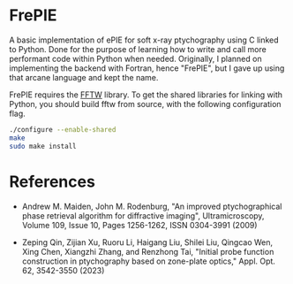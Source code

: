 # FrePIE

A basic implementation of ePIE for soft x-ray ptychography using C linked to Python. Done for the purpose of learning how to write and call more performant code within Python when needed. Originally, I planned on implementing the backend with Fortran, hence "FrePIE", but I gave up using that arcane language and kept the name.

FrePIE requires the [FFTW](https://fftw.org/fftw3_doc/Installation-on-Unix.html) library. 
To get the shared libraries for linking with Python, you should build fftw from source, with the following configuration flag.
```bash
./configure --enable-shared
make
sudo make install
```

# References

* Andrew M. Maiden, John M. Rodenburg, "An improved ptychographical phase retrieval algorithm for diffractive imaging", Ultramicroscopy, Volume 109, Issue 10, Pages 1256-1262, ISSN 0304-3991 (2009)

* Zeping Qin, Zijian Xu, Ruoru Li, Haigang Liu, Shilei Liu, Qingcao Wen, Xing Chen, Xiangzhi Zhang, and Renzhong Tai, "Initial probe function construction in ptychography based on zone-plate optics," Appl. Opt. 62, 3542-3550 (2023) 
